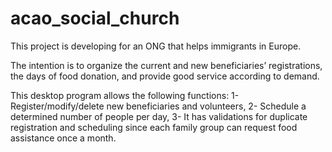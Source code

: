 # acao_social_church

This project is developing for an ONG that helps immigrants in Europe. 

The intention is to organize the current and new beneficiaries’ registrations, the days of food donation, and provide good service according to demand. 

This desktop program allows the following functions:
1- Register/modify/delete new beneficiaries and volunteers, 
2- Schedule a determined number of people per day, 
3- It has validations for duplicate registration and scheduling since each family group can request food assistance once a month.

